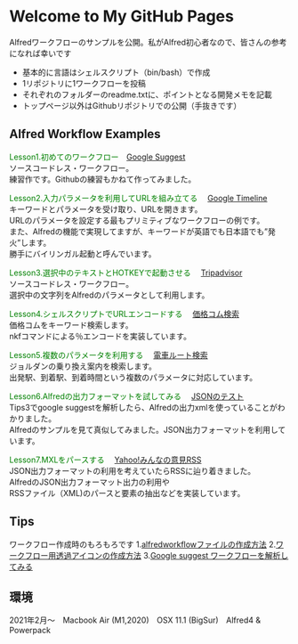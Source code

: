 # Welcome to My GitHub Pages

Alfredワークフローのサンプルを公開。私がAlfred初心者なので、皆さんの参考になれば幸いです
- 基本的に言語はシェルスクリプト（bin/bash）で作成
- 1リポジトリに1ワークフローを投稿
- それぞれのフォルダーのreadme.txtに、ポイントとなる開発メモを記載
- トップページ以外はGithubリポジトリでの公開（手抜きです）


## Alfred Workflow Examples

<font color='green'>Lesson1.初めてのワークフロー　[Google Suggest](https://github.com/KitanoTamotsu/googlesuggest)</font>
<br>ソースコードレス・ワークフロー。
<br>練習作です。Githubの練習もかねて作ってみました。


<font color='green'>Lesson2.入力パラメータを利用してURLを組み立てる</font>　
[Google Timeline](https://github.com/KitanoTamotsu/googletimeline)
<br>キーワードとパラメータを受け取り、URLを開きます。
<br>URLのパラメータを設定する最もプリミティブなワークフローの例です。
<br>また、Alfredの機能で実現してますが、キーワードが英語でも日本語でも”発火”します。
<br>勝手にバイリンガル起動と呼んでいます。




<font color='green'>Lesson3.選択中のテキストとHOTKEYで起動させる</font>　
[Tripadvisor](https://github.com/KitanoTamotsu/tripadvisor)
<br>ソースコードレス・ワークフロー。
<br>選択中の文字列をAlfredのパラメータとして利用します。




<font color='green'>Lesson4.シェルスクリプトでURLエンコードする</font>　
[価格コム検索](https://github.com/KitanoTamotsu/kakaku.comKeywordSearch)
<br>価格コムをキーワード検索します。
<br>nkfコマンドによる％エンコードを実装しています。




<font color='green'>Lesson5.複数のパラメータを利用する</font>　
[電車ルート検索](https://github.com/KitanoTamotsu/norikae)
<br>ジョルダンの乗り換え案内を検索します。
<br>出発駅、到着駅、到着時間という複数のパラメータに対応しています。




<font color='green'>Lesson6.Alfredの出力フォーマットを試してみる</font>　
[JSONのテスト](https://github.com/KitanoTamotsu/testjson)
<br>Tips3でgoogle suggestを解析したら、Alfredの出力xmlを使っていることがわかりました。
<br>Alfredのサンプルを見て真似してみました。JSON出力フォーマットを利用しています。




<font color='green'>Lesson7.MXLをパースする</font>　
[Yahoo!みんなの意見RSS](https://github.com/KitanoTamotsu/yahoo)
<br>JSON出力フォーマットの利用を考えていたらRSSに辿り着きました。
<br>AlfredのJSON出力フォーマット出力の利用や
<br>RSSファイル（XML)のパースと要素の抽出などを実装しています。




## Tips
ワークフロー作成時のもろもろです
1.[alfredworkflowファイルの作成方法](https://github.com/KitanoTamotsu/tips1/)
2.[ワークフロー用透過アイコンの作成方法](https://github.com/KitanoTamotsu/tips2/)
3.[Google suggest ワークフローを解析してみる](https://github.com/KitanoTamotsu/tips3/)




## 環境
2021年2月〜　Macbook Air (M1,2020)　OSX 11.1 (BigSur)　Alfred4 & Powerpack
